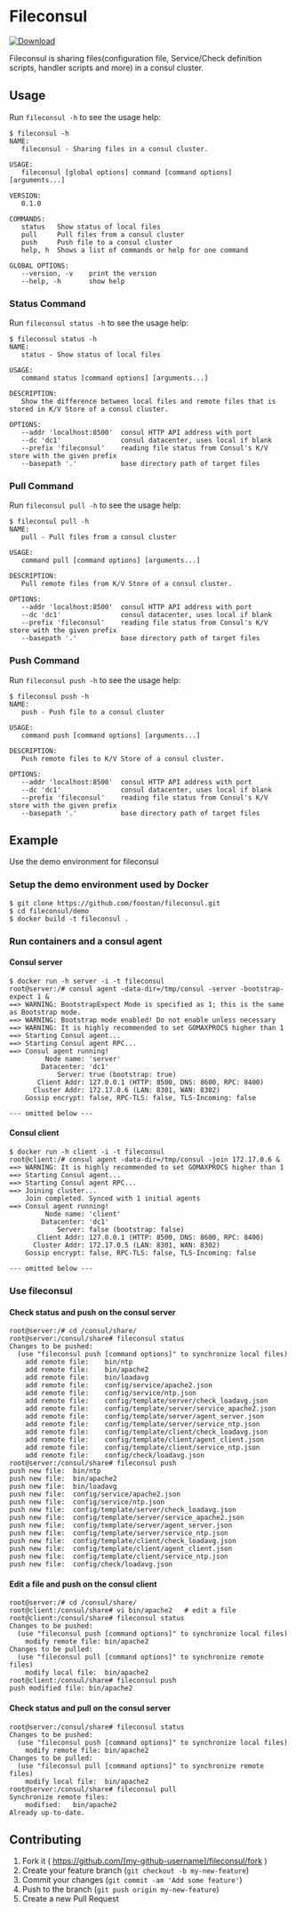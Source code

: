 # Fileconsul
[ ![Download](https://api.bintray.com/packages/foostan/fileconsul/fileconsul/images/download.png) ](https://bintray.com/foostan/fileconsul/fileconsul/_latestVersion)

Fileconsul is sharing files(configuration file, Service/Check definition scripts, handler scripts and more) in a consul cluster.

## Usage
Run `fileconsul -h` to see the usage help:

```
$ fileconsul -h
NAME:
   fileconsul - Sharing files in a consul cluster.

USAGE:
   fileconsul [global options] command [command options] [arguments...]

VERSION:
   0.1.0

COMMANDS:
   status   Show status of local files
   pull     Pull files from a consul cluster
   push     Push file to a consul cluster
   help, h  Shows a list of commands or help for one command

GLOBAL OPTIONS:
   --version, -v    print the version
   --help, -h       show help
```

### Status Command
Run `fileconsul status -h` to see the usage help:

```
$ fileconsul status -h
NAME:
   status - Show status of local files

USAGE:
   command status [command options] [arguments...]

DESCRIPTION:
   Show the difference between local files and remote files that is stored in K/V Store of a consul cluster.

OPTIONS:
   --addr 'localhost:8500'  consul HTTP API address with port
   --dc 'dc1'               consul datacenter, uses local if blank
   --prefix 'fileconsul'    reading file status from Consul's K/V store with the given prefix
   --basepath '.'           base directory path of target files
```

### Pull Command
Run `fileconsul pull -h` to see the usage help:

```
$ fileconsul pull -h
NAME:
   pull - Pull files from a consul cluster

USAGE:
   command pull [command options] [arguments...]

DESCRIPTION:
   Pull remote files from K/V Store of a consul cluster.

OPTIONS:
   --addr 'localhost:8500'  consul HTTP API address with port
   --dc 'dc1'               consul datacenter, uses local if blank
   --prefix 'fileconsul'    reading file status from Consul's K/V store with the given prefix
   --basepath '.'           base directory path of target files
```

### Push Command
Run `fileconsul push -h` to see the usage help:

```
$ fileconsul push -h
NAME:
   push - Push file to a consul cluster

USAGE:
   command push [command options] [arguments...]

DESCRIPTION:
   Push remote files to K/V Store of a consul cluster.

OPTIONS:
   --addr 'localhost:8500'  consul HTTP API address with port
   --dc 'dc1'               consul datacenter, uses local if blank
   --prefix 'fileconsul'    reading file status from Consul's K/V store with the given prefix
   --basepath '.'           base directory path of target files
```

## Example
Use the demo environment for fileconsul
### Setup the demo environment used by Docker
```
$ git clone https://github.com/foostan/fileconsul.git
$ cd fileconsul/demo
$ docker build -t fileconsul .
```

### Run containers and a consul agent
#### Consul server

```
$ docker run -h server -i -t fileconsul
root@server:/# consul agent -data-dir=/tmp/consul -server -bootstrap-expect 1 &
==> WARNING: BootstrapExpect Mode is specified as 1; this is the same as Bootstrap mode.
==> WARNING: Bootstrap mode enabled! Do not enable unless necessary
==> WARNING: It is highly recommended to set GOMAXPROCS higher than 1
==> Starting Consul agent...
==> Starting Consul agent RPC...
==> Consul agent running!
         Node name: 'server'
        Datacenter: 'dc1'
            Server: true (bootstrap: true)
       Client Addr: 127.0.0.1 (HTTP: 8500, DNS: 8600, RPC: 8400)
      Cluster Addr: 172.17.0.6 (LAN: 8301, WAN: 8302)
    Gossip encrypt: false, RPC-TLS: false, TLS-Incoming: false

--- omitted below ---
```

#### Consul client

```
$ docker run -h client -i -t fileconsul
root@client:/# consul agent -data-dir=/tmp/consul -join 172.17.0.6 &
==> WARNING: It is highly recommended to set GOMAXPROCS higher than 1
==> Starting Consul agent...
==> Starting Consul agent RPC...
==> Joining cluster...
    Join completed. Synced with 1 initial agents
==> Consul agent running!
         Node name: 'client'
        Datacenter: 'dc1'
            Server: false (bootstrap: false)
       Client Addr: 127.0.0.1 (HTTP: 8500, DNS: 8600, RPC: 8400)
      Cluster Addr: 172.17.0.5 (LAN: 8301, WAN: 8302)
    Gossip encrypt: false, RPC-TLS: false, TLS-Incoming: false

--- omitted below ---
```

### Use fileconsul

#### Check status and push on the consul server
```
root@server:/# cd /consul/share/
root@server:/consul/share# fileconsul status
Changes to be pushed:
  (use "fileconsul push [command options]" to synchronize local files)
	add remote file:	bin/ntp
	add remote file:	bin/apache2
	add remote file:	bin/loadavg
	add remote file:	config/service/apache2.json
	add remote file:	config/service/ntp.json
	add remote file:	config/template/server/check_loadavg.json
	add remote file:	config/template/server/service_apache2.json
	add remote file:	config/template/server/agent_server.json
	add remote file:	config/template/server/service_ntp.json
	add remote file:	config/template/client/check_loadavg.json
	add remote file:	config/template/client/agent_client.json
	add remote file:	config/template/client/service_ntp.json
	add remote file:	config/check/loadavg.json
root@server:/consul/share# fileconsul push
push new file:	bin/ntp
push new file:	bin/apache2
push new file:	bin/loadavg
push new file:	config/service/apache2.json
push new file:	config/service/ntp.json
push new file:	config/template/server/check_loadavg.json
push new file:	config/template/server/service_apache2.json
push new file:	config/template/server/agent_server.json
push new file:	config/template/server/service_ntp.json
push new file:	config/template/client/check_loadavg.json
push new file:	config/template/client/agent_client.json
push new file:	config/template/client/service_ntp.json
push new file:	config/check/loadavg.json
```

#### Edit a file and push on the consul client
```
root@server:/# cd /consul/share/
root@client:/consul/share# vi bin/apache2   # edit a file
root@client:/consul/share# fileconsul status
Changes to be pushed:
  (use "fileconsul push [command options]" to synchronize local files)
	modify remote file:	bin/apache2
Changes to be pulled:
  (use "fileconsul pull [command options]" to synchronize remote files)
	modify local file:	bin/apache2
root@client:/consul/share# fileconsul push
push modified file:	bin/apache2
```

#### Check status and pull on the consul server
```
root@server:/consul/share# fileconsul status
Changes to be pushed:
  (use "fileconsul push [command options]" to synchronize local files)
	modify remote file:	bin/apache2
Changes to be pulled:
  (use "fileconsul pull [command options]" to synchronize remote files)
	modify local file:	bin/apache2
root@server:/consul/share# fileconsul pull
Synchronize remote files:
	modified:	bin/apache2
Already up-to-date.
```

## Contributing

1. Fork it ( https://github.com/[my-github-username]/fileconsul/fork )
2. Create your feature branch (`git checkout -b my-new-feature`)
3. Commit your changes (`git commit -am 'Add some feature'`)
4. Push to the branch (`git push origin my-new-feature`)
5. Create a new Pull Request
